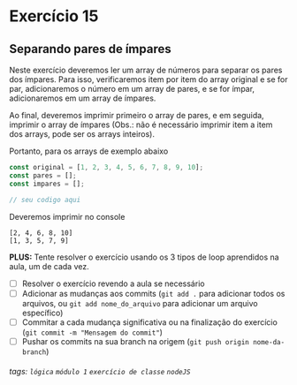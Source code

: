 # Exercício 15

## Separando pares de ímpares

Neste exercício deveremos ler um array de números para separar os pares dos ímpares. Para isso, verificaremos item por item do array original e se for par, adicionaremos o número em um array de pares, e se for ímpar, adicionaremos em um array de ímpares.

Ao final, deveremos imprimir primeiro o array de pares, e em seguida, imprimir o array de ímpares (Obs.: não é necessário imprimir item a item dos arrays, pode ser os arrays inteiros).

Portanto, para os arrays de exemplo abaixo

```javascript
const original = [1, 2, 3, 4, 5, 6, 7, 8, 9, 10];
const pares = [];
const impares = [];

// seu codigo aqui
```

Deveremos imprimir no console

```
[2, 4, 6, 8, 10]
[1, 3, 5, 7, 9]
```

**PLUS:** Tente resolver o exercício usando os 3 tipos de loop aprendidos na aula, um de cada vez.

- [ ] Resolver o exercício revendo a aula se necessário
- [ ] Adicionar as mudanças aos commits (`git add .` para adicionar todos os arquivos, ou `git add nome_do_arquivo` para adicionar um arquivo específico)
- [ ] Commitar a cada mudança significativa ou na finalização do exercício (`git commit -m "Mensagem do commit"`)
- [ ] Pushar os commits na sua branch na origem (`git push origin nome-da-branch`)

###### tags: `lógica` `módulo 1` `exercício de classe` `nodeJS`
